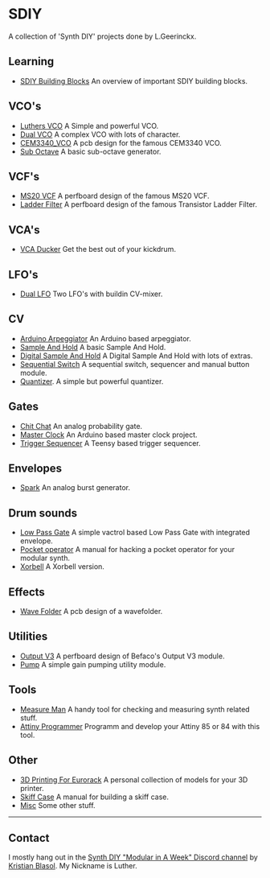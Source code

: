 # SDIY
A collection of 'Synth DIY' projects done by L.Geerinckx. 

## Learning
* [SDIY Building Blocks](https://github.com/PierreIsCoding/sdiy/tree/main/Building_Blocks) An overview of important SDIY building blocks.

## VCO's
* [Luthers VCO](https://github.com/PierreIsCoding/sdiy/tree/main/Luthers_VCO) A Simple and powerful VCO.
* [Dual VCO](https://github.com/PierreIsCoding/sdiy/tree/main/Dual_VCO) A complex VCO with lots of character.
* [CEM3340_VCO](https://github.com/PierreIsCoding/sdiy/tree/main/CEM3340_VCO) A pcb design for the famous CEM3340 VCO.
* [Sub Octave](https://github.com/PierreIsCoding/sdiy/tree/main/Sub_Octave) A basic sub-octave generator.

## VCF's
* [MS20 VCF](https://github.com/PierreIsCoding/sdiy/tree/main/MS_20_VCF_Clone) A perfboard design of the famous MS20 VCF.
* [Ladder Filter](https://github.com/PierreIsCoding/sdiy/tree/main/Ladder_Filter) A perfboard design of the famous Transistor Ladder Filter.

## VCA's
* [VCA Ducker](https://github.com/PierreIsCoding/sdiy/tree/main/VCA_Ducker) Get the best out of your kickdrum.

## LFO's
* [Dual LFO](https://github.com/PierreIsCoding/sdiy/tree/main/Dual_LFO) Two LFO's with buildin CV-mixer. 

## CV
* [Arduino Arpeggiator](https://github.com/PierreIsCoding/sdiy/tree/main/Arpeggiator) An Arduino based arpeggiator.
* [Sample And Hold](https://github.com/PierreIsCoding/sdiy/tree/main/Sample_And_Hold) A basic Sample And Hold.
* [Digital Sample And Hold](https://github.com/PierreIsCoding/sdiy/tree/main/Digital_Sample_And_Hold) A Digital Sample And Hold with lots of extras.
* [Sequential Switch](https://github.com/PierreIsCoding/sdiy/tree/main/Sequential_Switch) A sequential switch, sequencer and manual button module.
* [Quantizer](https://github.com/PierreIsCoding/sdiy/tree/main/Quantizer). A simple but powerful quantizer.

## Gates
* [Chit Chat](https://github.com/PierreIsCoding/sdiy/tree/main/Chit_Chat) An analog probability gate.
* [Master Clock](https://github.com/PierreIsCoding/sdiy/tree/main/MasterClock) An Arduino based master clock project.
* [Trigger Sequencer](https://github.com/PierreIsCoding/sdiy/tree/main/Trigger_Sequencer) A Teensy based trigger sequencer.

## Envelopes
* [Spark](https://github.com/PierreIsCoding/sdiy/tree/main/Spark) An analog burst generator.

## Drum sounds
* [Low Pass Gate](https://github.com/PierreIsCoding/sdiy/tree/main/LPG) A simple vactrol based Low Pass Gate with integrated envelope.
* [Pocket operator](https://github.com/PierreIsCoding/sdiy/tree/main/Hacked_Operator) A manual for hacking a pocket operator for your modular synth.
* [Xorbell](https://github.com/PierreIsCoding/sdiy/tree/main/Xorbell) A Xorbell version.

## Effects
* [Wave Folder](https://github.com/PierreIsCoding/sdiy/tree/main/Wavefolder) A pcb design of a wavefolder.

## Utilities
* [Output V3](https://github.com/PierreIsCoding/sdiy/tree/main/Output) A perfboard design of Befaco's Output V3 module.
* [Pump](https://github.com/PierreIsCoding/sdiy/tree/main/Pump) A simple gain pumping utility module.

## Tools
* [Measure Man](https://github.com/PierreIsCoding/sdiy/tree/main/Measure_Man) A handy tool for checking and measuring synth related stuff.
* [Attiny Programmer](https://github.com/PierreIsCoding/sdiy/tree/main/Attiny_Programmer) Programm and develop your Attiny 85 or 84 with this tool.

## Other
* [3D Printing For Eurorack](https://github.com/PierreIsCoding/sdiy/tree/main/3DPrinting_For_Eurorack) A personal collection of models for your 3D printer.
* [Skiff Case](https://github.com/PierreIsCoding/sdiy/tree/main/Eurorack_Case) A manual for building a skiff case.
* [Misc](https://github.com/PierreIsCoding/sdiy/tree/main/misc) Some other stuff.

-------------------------

## Contact
I mostly hang out in the [Synth DIY "Modular in A Week" Discord channel](https://discord.com/channels/770322244584210432/770322244584210435) by [Kristian Blasol](https://www.youtube.com/user/sourceryone). My Nickname is Luther.

